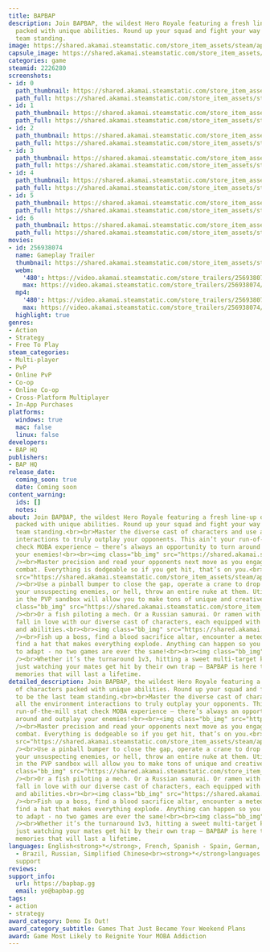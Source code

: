 ```yaml
---
title: BAPBAP
description: Join BAPBAP, the wildest Hero Royale featuring a fresh line-up of characters
  packed with unique abilities. Round up your squad and fight your way to be the last
  team standing.
image: https://shared.akamai.steamstatic.com/store_item_assets/steam/apps/2226280/header.jpg?t=1732039553
capsule_image: https://shared.akamai.steamstatic.com/store_item_assets/steam/apps/2226280/c6a968142d6a95411141d2a49c1b108432289b26/capsule_231x87.jpg?t=1732039553
categories: game
steamid: 2226280
screenshots:
- id: 0
  path_thumbnail: https://shared.akamai.steamstatic.com/store_item_assets/steam/apps/2226280/ss_4259940eae11d5b8e7f8547ad910d7d329282cff.600x338.jpg?t=1732039553
  path_full: https://shared.akamai.steamstatic.com/store_item_assets/steam/apps/2226280/ss_4259940eae11d5b8e7f8547ad910d7d329282cff.1920x1080.jpg?t=1732039553
- id: 1
  path_thumbnail: https://shared.akamai.steamstatic.com/store_item_assets/steam/apps/2226280/ss_46e6f3b9d932230e35ab1689c0b262792d33699d.600x338.jpg?t=1732039553
  path_full: https://shared.akamai.steamstatic.com/store_item_assets/steam/apps/2226280/ss_46e6f3b9d932230e35ab1689c0b262792d33699d.1920x1080.jpg?t=1732039553
- id: 2
  path_thumbnail: https://shared.akamai.steamstatic.com/store_item_assets/steam/apps/2226280/ss_ed698ea31539375ef9818e1c7d1bf61b3387e3e8.600x338.jpg?t=1732039553
  path_full: https://shared.akamai.steamstatic.com/store_item_assets/steam/apps/2226280/ss_ed698ea31539375ef9818e1c7d1bf61b3387e3e8.1920x1080.jpg?t=1732039553
- id: 3
  path_thumbnail: https://shared.akamai.steamstatic.com/store_item_assets/steam/apps/2226280/ss_2be2f33316023b1568bc49cf481923822e93c364.600x338.jpg?t=1732039553
  path_full: https://shared.akamai.steamstatic.com/store_item_assets/steam/apps/2226280/ss_2be2f33316023b1568bc49cf481923822e93c364.1920x1080.jpg?t=1732039553
- id: 4
  path_thumbnail: https://shared.akamai.steamstatic.com/store_item_assets/steam/apps/2226280/ss_0c4a2d9f703958b2ef9594d1007da95f7f30d9bf.600x338.jpg?t=1732039553
  path_full: https://shared.akamai.steamstatic.com/store_item_assets/steam/apps/2226280/ss_0c4a2d9f703958b2ef9594d1007da95f7f30d9bf.1920x1080.jpg?t=1732039553
- id: 5
  path_thumbnail: https://shared.akamai.steamstatic.com/store_item_assets/steam/apps/2226280/ss_531923756701fe1fe4421b7582d52de60f6c4d6b.600x338.jpg?t=1732039553
  path_full: https://shared.akamai.steamstatic.com/store_item_assets/steam/apps/2226280/ss_531923756701fe1fe4421b7582d52de60f6c4d6b.1920x1080.jpg?t=1732039553
- id: 6
  path_thumbnail: https://shared.akamai.steamstatic.com/store_item_assets/steam/apps/2226280/ss_9ae2d261883068a7a37424df88600840ce611d59.600x338.jpg?t=1732039553
  path_full: https://shared.akamai.steamstatic.com/store_item_assets/steam/apps/2226280/ss_9ae2d261883068a7a37424df88600840ce611d59.1920x1080.jpg?t=1732039553
movies:
- id: 256938074
  name: Gameplay Trailer
  thumbnail: https://shared.akamai.steamstatic.com/store_item_assets/steam/apps/256938074/movie.293x165.jpg?t=1696532331
  webm:
    '480': https://video.akamai.steamstatic.com/store_trailers/256938074/movie480_vp9.webm?t=1696532331
    max: https://video.akamai.steamstatic.com/store_trailers/256938074/movie_max_vp9.webm?t=1696532331
  mp4:
    '480': https://video.akamai.steamstatic.com/store_trailers/256938074/movie480.mp4?t=1696532331
    max: https://video.akamai.steamstatic.com/store_trailers/256938074/movie_max.mp4?t=1696532331
  highlight: true
genres:
- Action
- Strategy
- Free To Play
steam_categories:
- Multi-player
- PvP
- Online PvP
- Co-op
- Online Co-op
- Cross-Platform Multiplayer
- In-App Purchases
platforms:
  windows: true
  mac: false
  linux: false
developers:
- BAP HQ
publishers:
- BAP HQ
release_date:
  coming_soon: true
  date: Coming soon
content_warning:
  ids: []
  notes:
about: Join BAPBAP, the wildest Hero Royale featuring a fresh line-up of characters
  packed with unique abilities. Round up your squad and fight your way to be the last
  team standing.<br><br>Master the diverse cast of characters and use all the environment
  interactions to truly outplay your opponents. This ain’t your run-of-the-mill stat
  check MOBA experience – there’s always an opportunity to turn around and outplay
  your enemies!<br><br><img class="bb_img" src="https://shared.akamai.steamstatic.com/store_item_assets/steam/apps/2226280/extras/1_-_Style_on_your_enemies.gif?t=1732039553"
  /><br>Master precision and read your opponents next move as you engage in free-flowing
  combat. Everything is dodgeable so if you get hit, that’s on you.<br><br><img class="bb_img"
  src="https://shared.akamai.steamstatic.com/store_item_assets/steam/apps/2226280/extras/2_-_Master_the_Environment.gif?t=1732039553"
  /><br>Use a pinball bumper to close the gap, operate a crane to drop a payload on
  your unsuspecting enemies, or hell, throw an entire nuke at them. Utilizing everything
  in the PVP sandbox will allow you to make tons of unique and creative plays!<br><br><img
  class="bb_img" src="https://shared.akamai.steamstatic.com/store_item_assets/steam/apps/2226280/extras/3_-_Play_As_a_Duck.gif?t=1732039553"
  /><br>Or a fish piloting a mech. Or a Russian samurai. Or ramen with legs. You’ll
  fall in love with our diverse cast of characters, each equipped with unique attacks
  and abilities.<br><br><img class="bb_img" src="https://shared.akamai.steamstatic.com/store_item_assets/steam/apps/2226280/extras/4_-_Expect_the_Unexpected.gif?t=1732039553"
  /><br>Fish up a boss, find a blood sacrifice altar, encounter a meteor storm or
  find a hat that makes everything explode. Anything can happen so you better learn
  to adapt - no two games are ever the same!<br><br><img class="bb_img" src="https://shared.akamai.steamstatic.com/store_item_assets/steam/apps/2226280/extras/5_-_Get_Those_Big_Plays.gif?t=1732039553"
  /><br>Whether it’s the turnaround 1v3, hitting a sweet multi-target knock up or
  just watching your mates get hit by their own trap – BAPBAP is here to give you
  memories that will last a lifetime.
detailed_description: Join BAPBAP, the wildest Hero Royale featuring a fresh line-up
  of characters packed with unique abilities. Round up your squad and fight your way
  to be the last team standing.<br><br>Master the diverse cast of characters and use
  all the environment interactions to truly outplay your opponents. This ain’t your
  run-of-the-mill stat check MOBA experience – there’s always an opportunity to turn
  around and outplay your enemies!<br><br><img class="bb_img" src="https://shared.akamai.steamstatic.com/store_item_assets/steam/apps/2226280/extras/1_-_Style_on_your_enemies.gif?t=1732039553"
  /><br>Master precision and read your opponents next move as you engage in free-flowing
  combat. Everything is dodgeable so if you get hit, that’s on you.<br><br><img class="bb_img"
  src="https://shared.akamai.steamstatic.com/store_item_assets/steam/apps/2226280/extras/2_-_Master_the_Environment.gif?t=1732039553"
  /><br>Use a pinball bumper to close the gap, operate a crane to drop a payload on
  your unsuspecting enemies, or hell, throw an entire nuke at them. Utilizing everything
  in the PVP sandbox will allow you to make tons of unique and creative plays!<br><br><img
  class="bb_img" src="https://shared.akamai.steamstatic.com/store_item_assets/steam/apps/2226280/extras/3_-_Play_As_a_Duck.gif?t=1732039553"
  /><br>Or a fish piloting a mech. Or a Russian samurai. Or ramen with legs. You’ll
  fall in love with our diverse cast of characters, each equipped with unique attacks
  and abilities.<br><br><img class="bb_img" src="https://shared.akamai.steamstatic.com/store_item_assets/steam/apps/2226280/extras/4_-_Expect_the_Unexpected.gif?t=1732039553"
  /><br>Fish up a boss, find a blood sacrifice altar, encounter a meteor storm or
  find a hat that makes everything explode. Anything can happen so you better learn
  to adapt - no two games are ever the same!<br><br><img class="bb_img" src="https://shared.akamai.steamstatic.com/store_item_assets/steam/apps/2226280/extras/5_-_Get_Those_Big_Plays.gif?t=1732039553"
  /><br>Whether it’s the turnaround 1v3, hitting a sweet multi-target knock up or
  just watching your mates get hit by their own trap – BAPBAP is here to give you
  memories that will last a lifetime.
languages: English<strong>*</strong>, French, Spanish - Spain, German, Japanese, Portuguese
  - Brazil, Russian, Simplified Chinese<br><strong>*</strong>languages with full audio
  support
reviews:
support_info:
  url: https://bapbap.gg
  email: yo@bapbap.gg
tags:
- action
- strategy
award_category: Demo Is Out!
award_category_subtitle: Games That Just Became Your Weekend Plans
award: Game Most Likely to Reignite Your MOBA Addiction
---
```


